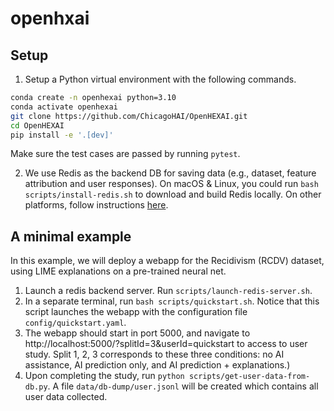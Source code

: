 # openhxai

## Setup
1. Setup a Python virtual environment with the following commands.
```bash
conda create -n openhexai python=3.10
conda activate openhexai
git clone https://github.com/ChicagoHAI/OpenHEXAI.git
cd OpenHEXAI
pip install -e '.[dev]'
```
Make sure the test cases are passed by running `pytest`.

2. We use Redis as the backend DB for saving data (e.g., dataset, feature attribution and user responses).
On macOS & Linux, you could run `bash scripts/install-redis.sh` to download and build Redis locally.
On other platforms, follow instructions [here](https://redis.io/docs/getting-started/).


## A minimal example

In this example, we will deploy a webapp for the Recidivism (RCDV) dataset, using LIME explanations on a pre-trained neural net.

1. Launch a redis backend server. Run `scripts/launch-redis-server.sh`.
2. In a separate terminal, run `bash scripts/quickstart.sh`. Notice that this script launches the webapp with the configuration file `config/quickstart.yaml`.
3. The webapp should start in port 5000, and navigate to http://localhost:5000/?splitId=3&userId=quickstart to access to user study. Split 1, 2, 3 corresponds to these three conditions: no AI assistance, AI prediction only, and AI prediction + explanations.)
4. Upon completing the study, run `python scripts/get-user-data-from-db.py`.
A file `data/db-dump/user.jsonl` will be created which contains all user data collected.

